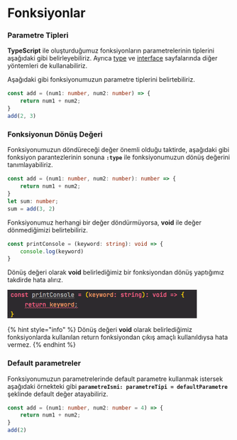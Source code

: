 # Fonksiyonlar

### Parametre Tipleri

**TypeScript** ile oluşturduğumuz fonksiyonların parametrelerinin tiplerini aşağıdaki gibi belirleyebiliriz. Ayrıca [type](type.md) ve [interface](interfaces.md) sayfalarında diğer yöntemleri de kullanabiliriz.

Aşağıdaki gibi fonksiyonumuzun parametre tiplerini belirtebiliriz.

```typescript
const add = (num1: number, num2: number) => {
    return num1 + num2;
}
add(2, 3)
```

### Fonksiyonun Dönüş Değeri

Fonksiyonumuzun döndüreceği değer önemli olduğu taktirde, aşağıdaki gibi fonksiyon parantezlerinin sonuna **`:type`** ile fonksiyonumuzun dönüş değerini tanımlayabiliriz.

```typescript
const add = (num1: number, num2: number): number => {
    return num1 + num2;
}
let sum: number;
sum = add(3, 2)
```

Fonksiyonumuz herhangi bir değer döndürmüyorsa, **void** ile değer dönmediğimizi belirtebiliriz.

```typescript
const printConsole = (keyword: string): void => {
    console.log(keyword)
}
```

Dönüş değeri olarak **void** belirlediğimiz bir fonksiyondan dönüş yaptığımız takdirde hata alırız.

![](../.gitbook/assets/ekran-resmi-2021-07-17-15.24.42.png)

{% hint style="info" %}
Dönüş değeri **void** olarak belirlediğimiz fonksiyonlarda kullanılan return fonksiyondan çıkış amaçlı kullanıldıysa hata vermez.
{% endhint %}

### Default parametreler

Fonksiyonumuzun parametrelerinde default parametre kullanmak istersek aşağıdaki örnekteki gibi **`parametreIsmi: parametreTipi = defaultParametre`** şeklinde default değer atayabiliriz.

```typescript
const add = (num1: number, num2: number = 4) => {
    return num1 + num2;
}
add(2)
```





